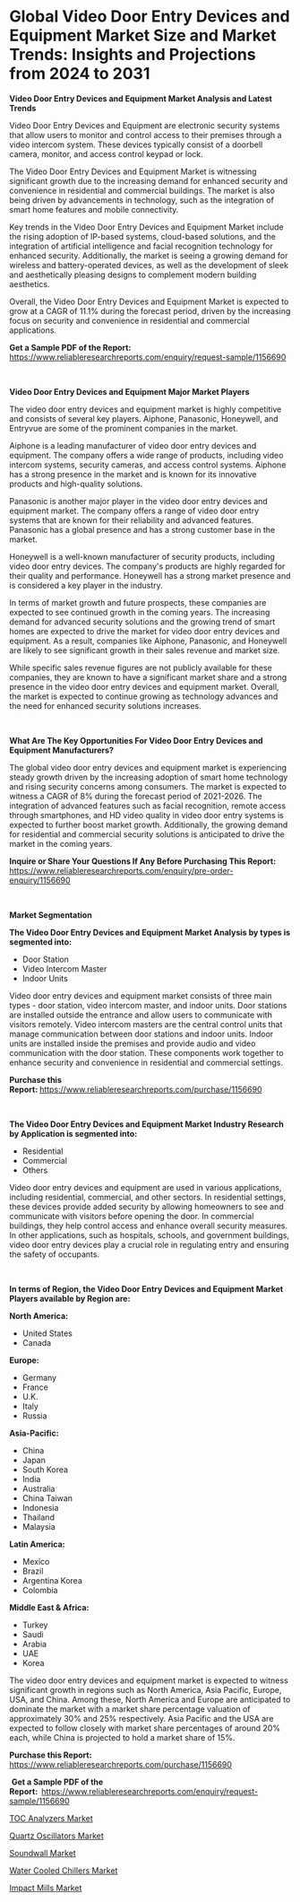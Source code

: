 <p><h1>Global Video Door Entry Devices and Equipment Market Size and Market Trends: Insights and Projections from 2024 to 2031</h1></p><p><strong>Video Door Entry Devices and Equipment Market Analysis and Latest Trends</strong></p>
<p><p>Video Door Entry Devices and Equipment are electronic security systems that allow users to monitor and control access to their premises through a video intercom system. These devices typically consist of a doorbell camera, monitor, and access control keypad or lock.</p><p>The Video Door Entry Devices and Equipment Market is witnessing significant growth due to the increasing demand for enhanced security and convenience in residential and commercial buildings. The market is also being driven by advancements in technology, such as the integration of smart home features and mobile connectivity.</p><p>Key trends in the Video Door Entry Devices and Equipment Market include the rising adoption of IP-based systems, cloud-based solutions, and the integration of artificial intelligence and facial recognition technology for enhanced security. Additionally, the market is seeing a growing demand for wireless and battery-operated devices, as well as the development of sleek and aesthetically pleasing designs to complement modern building aesthetics.</p><p>Overall, the Video Door Entry Devices and Equipment Market is expected to grow at a CAGR of 11.1% during the forecast period, driven by the increasing focus on security and convenience in residential and commercial applications.</p></p>
<p><strong>Get a Sample PDF of the Report:&nbsp;</strong> <a href="https://www.reliableresearchreports.com/enquiry/request-sample/1156690">https://www.reliableresearchreports.com/enquiry/request-sample/1156690</a></p>
<p>&nbsp;</p>
<p><strong>Video Door Entry Devices and Equipment Major Market Players</strong></p>
<p><p>The video door entry devices and equipment market is highly competitive and consists of several key players. Aiphone, Panasonic, Honeywell, and Entryvue are some of the prominent companies in the market.</p><p>Aiphone is a leading manufacturer of video door entry devices and equipment. The company offers a wide range of products, including video intercom systems, security cameras, and access control systems. Aiphone has a strong presence in the market and is known for its innovative products and high-quality solutions.</p><p>Panasonic is another major player in the video door entry devices and equipment market. The company offers a range of video door entry systems that are known for their reliability and advanced features. Panasonic has a global presence and has a strong customer base in the market.</p><p>Honeywell is a well-known manufacturer of security products, including video door entry devices. The company's products are highly regarded for their quality and performance. Honeywell has a strong market presence and is considered a key player in the industry.</p><p>In terms of market growth and future prospects, these companies are expected to see continued growth in the coming years. The increasing demand for advanced security solutions and the growing trend of smart homes are expected to drive the market for video door entry devices and equipment. As a result, companies like Aiphone, Panasonic, and Honeywell are likely to see significant growth in their sales revenue and market size.</p><p>While specific sales revenue figures are not publicly available for these companies, they are known to have a significant market share and a strong presence in the video door entry devices and equipment market. Overall, the market is expected to continue growing as technology advances and the need for enhanced security solutions increases.</p></p>
<p>&nbsp;</p>
<p><strong>What Are The Key Opportunities For Video Door Entry Devices and Equipment Manufacturers?</strong></p>
<p><p>The global video door entry devices and equipment market is experiencing steady growth driven by the increasing adoption of smart home technology and rising security concerns among consumers. The market is expected to witness a CAGR of 8% during the forecast period of 2021-2026. The integration of advanced features such as facial recognition, remote access through smartphones, and HD video quality in video door entry systems is expected to further boost market growth. Additionally, the growing demand for residential and commercial security solutions is anticipated to drive the market in the coming years.</p></p>
<p><strong>Inquire or Share Your Questions If Any Before Purchasing This Report:</strong> <a href="https://www.reliableresearchreports.com/enquiry/pre-order-enquiry/1156690">https://www.reliableresearchreports.com/enquiry/pre-order-enquiry/1156690</a></p>
<p>&nbsp;</p>
<p><strong>Market Segmentation</strong></p>
<p><strong>The Video Door Entry Devices and Equipment Market Analysis by types is segmented into:</strong></p>
<p><ul><li>Door Station</li><li>Video Intercom Master</li><li>Indoor Units</li></ul></p>
<p><p>Video door entry devices and equipment market consists of three main types - door station, video intercom master, and indoor units. Door stations are installed outside the entrance and allow users to communicate with visitors remotely. Video intercom masters are the central control units that manage communication between door stations and indoor units. Indoor units are installed inside the premises and provide audio and video communication with the door station. These components work together to enhance security and convenience in residential and commercial settings.</p></p>
<p><strong>Purchase this Report:&nbsp;</strong><a href="https://www.reliableresearchreports.com/purchase/1156690">https://www.reliableresearchreports.com/purchase/1156690</a></p>
<p>&nbsp;</p>
<p><strong>The Video Door Entry Devices and Equipment Market Industry Research by Application is segmented into:</strong></p>
<p><ul><li>Residential</li><li>Commercial</li><li>Others</li></ul></p>
<p><p>Video door entry devices and equipment are used in various applications, including residential, commercial, and other sectors. In residential settings, these devices provide added security by allowing homeowners to see and communicate with visitors before opening the door. In commercial buildings, they help control access and enhance overall security measures. In other applications, such as hospitals, schools, and government buildings, video door entry devices play a crucial role in regulating entry and ensuring the safety of occupants.</p></p>
<p>&nbsp;</p>
<p><strong>In terms of Region, the Video Door Entry Devices and Equipment Market Players available by Region are:</strong></p>
<p>
    <p> <strong> North America: </strong>
        <ul>
            <li>United States</li>
            <li>Canada</li>
        </ul>
        </p> 
    <p> <strong> Europe: </strong>
        <ul>
            <li>Germany</li>
            <li>France</li>
            <li>U.K.</li>
            <li>Italy</li>
            <li>Russia</li>
        </ul>
        </p> 
    <p> <strong> Asia-Pacific: </strong>
        <ul>
            <li>China</li>
            <li>Japan</li>
            <li>South Korea</li>
            <li>India</li>
            <li>Australia</li>
            <li>China Taiwan</li>
            <li>Indonesia</li>
            <li>Thailand</li>
            <li>Malaysia</li>
        </ul>
        </p> 
    <p> <strong> Latin America: </strong>
        <ul>
            <li>Mexico</li>
            <li>Brazil</li>
            <li>Argentina Korea</li>
            <li>Colombia</li>
        </ul>
        </p> 
    <p> <strong> Middle East & Africa: </strong>
        <ul>
            <li>Turkey</li>
            <li>Saudi</li>
            <li>Arabia</li>
            <li>UAE</li>
            <li>Korea</li>
        </ul>
    </p>
    </p>
<p><p>The video door entry devices and equipment market is expected to witness significant growth in regions such as North America, Asia Pacific, Europe, USA, and China. Among these, North America and Europe are anticipated to dominate the market with a market share percentage valuation of approximately 30% and 25% respectively. Asia Pacific and the USA are expected to follow closely with market share percentages of around 20% each, while China is projected to hold a market share of 15%.</p></p>
<p><strong>Purchase this Report: </strong><a href="https://www.reliableresearchreports.com/purchase/1156690">https://www.reliableresearchreports.com/purchase/1156690</a></p>
<p>&nbsp;<strong>Get a Sample PDF of the Report:&nbsp;&nbsp;</strong><a href="https://www.reliableresearchreports.com/enquiry/request-sample/1156690">https://www.reliableresearchreports.com/enquiry/request-sample/1156690</a></p>
<p><strong></strong></p>
<p><p><a href="https://medium.com/@seanhunt765/toc-analyzers-market-outlook-industry-overview-and-forecast-2024-to-2031-fee4c1d42437">TOC Analyzers Market</a></p><p><a href="https://medium.com/@luispacocha/quartz-oscillators-market-insight-market-trends-growth-forecasted-from-2024-to-2031-b6495e350387">Quartz Oscillators Market</a></p><p><a href="https://medium.com/@seanhunt765/soundwall-market-outlook-industry-overview-and-forecast-2024-to-2031-e71658032954">Soundwall Market</a></p><p><a href="https://medium.com/@deirdredavies67/water-cooled-chillers-market-analysis-and-sze-forecasted-for-period-from-2024-to-2031-1493462c774f">Water Cooled Chillers Market</a></p><p><a href="https://medium.com/@deirdredavies67/impact-mills-market-furnishes-information-on-market-share-market-trends-and-market-growth-85e4ed770e46">Impact Mills Market</a></p></p>